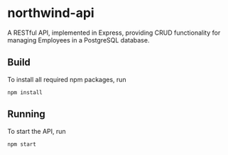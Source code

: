# northwind-api
A RESTful API, implemented in Express, providing CRUD functionality for managing Employees in a PostgreSQL database.

## Build
To install all required npm packages, run
```
npm install
```

## Running
To start the API, run
```
npm start
```
